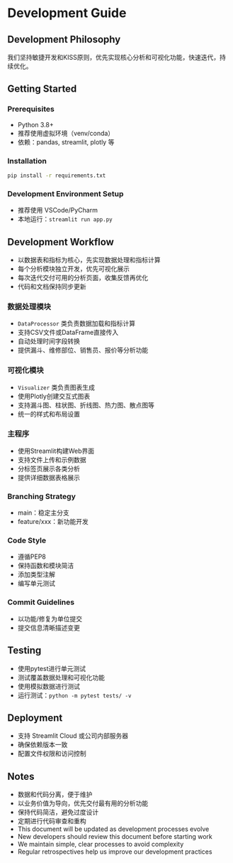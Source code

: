 # Development Guide

## Development Philosophy
我们坚持敏捷开发和KISS原则，优先实现核心分析和可视化功能，快速迭代，持续优化。

## Getting Started

### Prerequisites
- Python 3.8+
- 推荐使用虚拟环境（venv/conda）
- 依赖：pandas, streamlit, plotly 等

### Installation
```bash
pip install -r requirements.txt
```

### Development Environment Setup
- 推荐使用 VSCode/PyCharm
- 本地运行：`streamlit run app.py`

## Development Workflow
- 以数据表和指标为核心，先实现数据处理和指标计算
- 每个分析模块独立开发，优先可视化展示
- 每次迭代交付可用的分析页面，收集反馈再优化
- 代码和文档保持同步更新

### 数据处理模块
- `DataProcessor` 类负责数据加载和指标计算
- 支持CSV文件或DataFrame直接传入
- 自动处理时间字段转换
- 提供漏斗、维修部位、销售员、报价等分析功能

### 可视化模块
- `Visualizer` 类负责图表生成
- 使用Plotly创建交互式图表
- 支持漏斗图、柱状图、折线图、热力图、散点图等
- 统一的样式和布局设置

### 主程序
- 使用Streamlit构建Web界面
- 支持文件上传和示例数据
- 分标签页展示各类分析
- 提供详细数据表格展示

### Branching Strategy
- main：稳定主分支
- feature/xxx：新功能开发

### Code Style
- 遵循PEP8
- 保持函数和模块简洁
- 添加类型注解
- 编写单元测试

### Commit Guidelines
- 以功能/修复为单位提交
- 提交信息清晰描述变更

## Testing
- 使用pytest进行单元测试
- 测试覆盖数据处理和可视化功能
- 使用模拟数据进行测试
- 运行测试：`python -m pytest tests/ -v`

## Deployment
- 支持 Streamlit Cloud 或公司内部服务器
- 确保依赖版本一致
- 配置文件权限和访问控制

## Notes
- 数据和代码分离，便于维护
- 以业务价值为导向，优先交付最有用的分析功能
- 保持代码简洁，避免过度设计
- 定期进行代码审查和重构
- This document will be updated as development processes evolve
- New developers should review this document before starting work
- We maintain simple, clear processes to avoid complexity
- Regular retrospectives help us improve our development practices 
